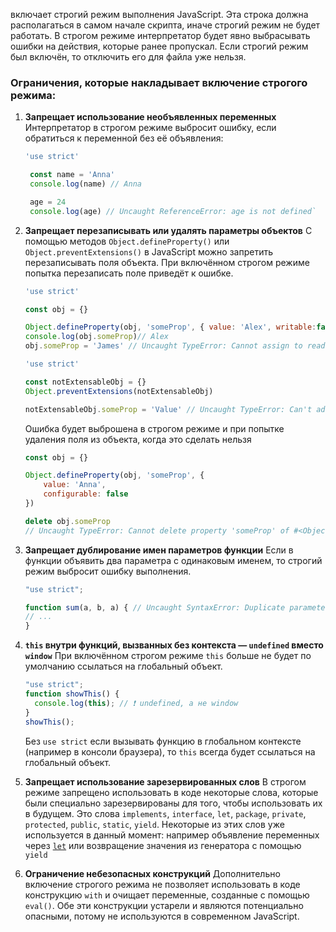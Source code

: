 включает строгий режим выполнения JavaScript. Эта строка должна располагаться в самом начале скрипта, иначе строгий режим не будет работать. В строгом режиме интерпретатор будет явно выбрасывать ошибки на действия, которые ранее пропускал. Если строгий режим был включён, то отключить его для файла уже нельзя.
### Ограничения, которые накладывает включение строгого режима:

1. **Запрещает использование необъявленных переменных**
    Интерпретатор в строгом режиме выбросит ошибку, если обратиться к переменной без её объявления:
    ```js
	'use strict'  
 
	 const name = 'Anna' 
	 console.log(name) // Anna  
 
	 age = 24 
	 console.log(age) // Uncaught ReferenceError: age is not defined`
    ```
    
2. **Запрещает перезаписывать или удалять параметры объектов**
    С помощью методов `Object.defineProperty()` или `Object.preventExtensions()` в JavaScript можно запретить перезаписывать поля объекта. При включённом строгом режиме попытка перезаписать поле приведёт к ошибке.
    ```js
    'use strict'

	const obj = {}

	Object.defineProperty(obj, 'someProp', { value: 'Alex', writable:false })
	console.log(obj.someProp)// Alex
	obj.someProp = 'James' // Uncaught TypeError: Cannot assign to read only property 'someProp' of object #<Object>
    ```
    
	``` js
	'use strict'  
	
	const notExtensableObj = {}  
	Object.preventExtensions(notExtensableObj)  
	
	notExtensableObj.someProp = 'Value' // Uncaught TypeError: Can't add property someProp, object is not extensible`
	```
	
	Ошибка будет выброшена в строгом режиме и при попытке удаления поля из объекта, когда это сделать нельзя
	``` js
	const obj = {}

	Object.defineProperty(obj, 'someProp', {
	    value: 'Anna',
	    configurable: false
	})

	delete obj.someProp
	// Uncaught TypeError: Cannot delete property 'someProp' of #<Object>
	```
3. **Запрещает дублирование имен параметров функции**
    Если в функции объявить два параметра с одинаковым именем, то строгий режим выбросит ошибку выполнения.
    
    ```js
    "use strict";
    
    function sum(a, b, a) { // Uncaught SyntaxError: Duplicate parameter name not allowed in this context 
    // ... 
    }
    ```
    
4. **`this` внутри функций, вызванных без контекста — `undefined` вместо `window`**
    При включённом строгом режиме `this` больше не будет по умолчанию ссылаться на глобальный объект.
    
    ```js
    "use strict";
    function showThis() {
      console.log(this); // ❗ undefined, а не window
    }
    showThis();
    ```

	Без `use strict` если вызывать функцию в глобальном контексте (например в консоли браузера), то `this` всегда будет ссылаться на глобальный объект.
	
5. **Запрещает использование зарезервированных слов**
	В строгом режиме запрещено использовать в коде некоторые слова, которые были специально зарезервированы для того, чтобы использовать их в будущем. Это слова `implements`, `interface`, `let`, `package`, `private`, `protected`, `public`, `static`, `yield`. Некоторые из этих слов уже используется в данный момент: например объявление переменных через [`let`](https://doka.guide/js/var-let/) или возвращение значения из генератора с помощью `yield`    

6. **Ограничение небезопасных конструкций**
    Дополнительно включение строгого режима не позволяет использовать в коде конструкцию `with` и очищает переменные, созданные с помощью `eval()`. Обе эти конструкции устарели и являются потенциально опасными, потому не используются в современном JavaScript.